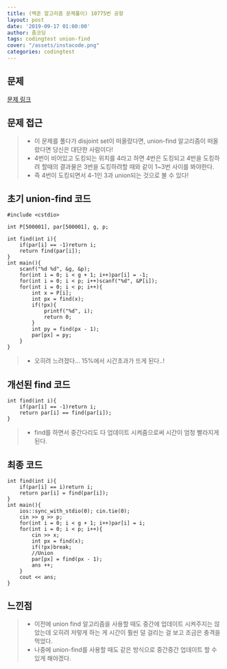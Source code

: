 ```yaml
---
title: (백준 알고리즘 문제풀이) 10775번 공항
layout: post
date: '2019-09-17 01:00:00'
author: 줌코딩
tags: codingtest union-find
cover: "/assets/instacode.png"
categories: codingtest
---
```


## 문제

[문제 링크](https://www.acmicpc.net/problem/10775)

## 문제 접근

>* 이 문제를 풀다가 disjoint set이 떠올랐다면, union-find 알고리즘이 떠올랐다면 당신은 대단한 사람이다!
>* 4번이 비어있고 도킹되는 위치를 4라고 하면 4번은 도킹되고 4번을 도킹하려 할때의 결과물은 3번을 도킹하려할 때와 같이 1~3번 사이를 봐야한다.
>* 즉 4번이 도킹되면서 4-1인 3과 union되는 것으로 볼 수 있다!

## 초기 union-find 코드

    #include <cstdio>

    int P[500001], par[500001], g, p;

    int find(int i){
        if(par[i] == -1)return i;
        return find(par[i]);
    }
    int main(){
        scanf("%d %d", &g, &p);
        for(int i = 0; i < g + 1; i++)par[i] = -1;
        for(int i = 0; i < p; i++)scanf("%d", &P[i]);
        for(int i = 0; i < p; i++){
            int x = P[i];
            int px = find(x);
            if(!px){
                printf("%d", i);
                return 0;
            }
            int py = find(px - 1);
            par[px] = py;
        }
    }

>* 오히려 느려졌다... 15%에서 시간초과가 뜨게 된다..!

## 개선된 find 코드

    int find(int i){
        if(par[i] == -1)return i;
        return par[i] == find(par[i]);
    }

>* find를 하면서 중간다리도 다 업데이트 시켜줌으로써 시간이 엄청 빨라지게 된다.

## 최종 코드

    int find(int i){
        if(par[i] == i)return i;
        return par[i] = find(par[i]);
    }
    int main(){
        ios::sync_with_stdio(0); cin.tie(0);
        cin >> g >> p;
        for(int i = 0; i < g + 1; i++)par[i] = i;
        for(int i = 0; i < p; i++){
            cin >> x;
            int px = find(x);
            if(!px)break;
            //Union
            par[px] = find(px - 1);
            ans ++;
        }
        cout << ans;
    }

## 느낀점

>* 이전에 union find 알고리즘을 사용할 때도 중간에 업데이트 시켜주지는 않았는데 오히려 저렇게 하는 게 시간이 훨씬 덜 걸리는 걸 보고 조금은 충격을 먹었다.
>* 나중에 union-find를 사용할 때도 같은 방식으로 중간중간 업데이트 할 수 있게 해야겠다.
